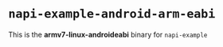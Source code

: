 # `napi-example-android-arm-eabi`

This is the **armv7-linux-androideabi** binary for `napi-example`
